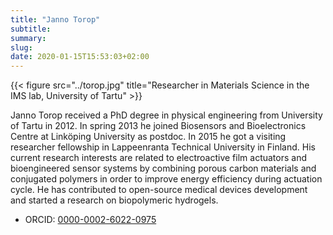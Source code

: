 ```yaml
---
title: "Janno Torop"
subtitle:
summary:
slug:
date: 2020-01-15T15:53:03+02:00
---
```


{{< figure src="../torop.jpg" title="Researcher in Materials Science in the IMS lab, University of Tartu" >}}

Janno Torop received a PhD degree in physical engineering from University of Tartu in 2012. In spring 2013 he joined Biosensors and Bioelectronics Centre at Linköping University as postdoc. In 2015 he got a visiting researcher fellowship in Lappeenranta Technical University in Finland. His current research interests are related to electroactive film actuators and bioengineered sensor systems by combining porous carbon materials and conjugated polymers in order to improve energy efficiency during actuation cycle. He has contributed to open-source medical devices development and started a research on biopolymeric hydrogels.

- ORCID: [0000-0002-6022-0975](https://orcid.org/0000-0002-6022-0975)
